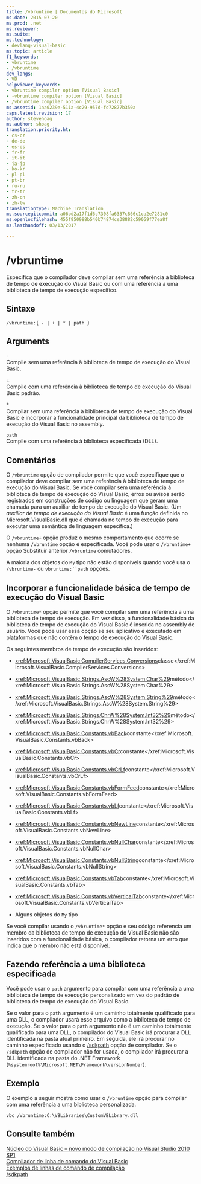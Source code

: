 ```yaml
---
title: /vbruntime | Documentos do Microsoft
ms.date: 2015-07-20
ms.prod: .net
ms.reviewer: 
ms.suite: 
ms.technology:
- devlang-visual-basic
ms.topic: article
f1_keywords:
- vbruntime
- /vbruntime
dev_langs:
- VB
helpviewer_keywords:
- vbruntime compiler option [Visual Basic]
- -vbruntime compiler option [Visual Basic]
- /vbruntime compiler option [Visual Basic]
ms.assetid: 1aa0239e-511a-4c29-957d-fd72877b350a
caps.latest.revision: 17
author: stevehoag
ms.author: shoag
translation.priority.ht:
- cs-cz
- de-de
- es-es
- fr-fr
- it-it
- ja-jp
- ko-kr
- pl-pl
- pt-br
- ru-ru
- tr-tr
- zh-cn
- zh-tw
translationtype: Machine Translation
ms.sourcegitcommit: a06bd2a17f1d6c7308fa6337c866c1ca2e7281c0
ms.openlocfilehash: 455f950988b540b74874ce38882c59059f77ea8f
ms.lasthandoff: 03/13/2017

---
```

# <a name="vbruntime"></a>/vbruntime
Especifica que o compilador deve compilar sem uma referência à biblioteca de tempo de execução do Visual Basic ou com uma referência a uma biblioteca de tempo de execução específico.  
  
## <a name="syntax"></a>Sintaxe  
  
```  
/vbruntime:{ - | + | * | path }  
```  
  
## <a name="arguments"></a>Arguments  
 \-  
 Compile sem uma referência à biblioteca de tempo de execução do Visual Basic.  
  
 \+  
 Compile com uma referência à biblioteca de tempo de execução do Visual Basic padrão.  
  
 \*  
 Compilar sem uma referência à biblioteca de tempo de execução do Visual Basic e incorporar a funcionalidade principal da biblioteca de tempo de execução do Visual Basic no assembly.  
  
 `path`  
 Compile com uma referência à biblioteca especificada (DLL).  
  
## <a name="remarks"></a>Comentários  
 O `/vbruntime` opção de compilador permite que você especifique que o compilador deve compilar sem uma referência à biblioteca de tempo de execução do Visual Basic. Se você compilar sem uma referência à biblioteca de tempo de execução do Visual Basic, erros ou avisos serão registrados em construções de código ou linguagem que geram uma chamada para um auxiliar de tempo de execução do Visual Basic. (Um *auxiliar de tempo de execução do Visual Basic* é uma função definida no Microsoft.VisualBasic.dll que é chamada no tempo de execução para executar uma semântica de linguagem específica.)  
  
 O `/vbruntime+` opção produz o mesmo comportamento que ocorre se nenhuma `/vbruntime` opção é especificada. Você pode usar o `/vbruntime+` opção Substituir anterior `/vbruntime` comutadores.  
  
 A maioria dos objetos do `My` tipo não estão disponíveis quando você usa o `/vbruntime-` ou `vbruntime:``path` opções.  
  
## <a name="embedding-visual-basic-runtime-core-functionality"></a>Incorporar a funcionalidade básica de tempo de execução do Visual Basic  
 O `/vbruntime*` opção permite que você compilar sem uma referência a uma biblioteca de tempo de execução. Em vez disso, a funcionalidade básica da biblioteca de tempo de execução do Visual Basic é inserida no assembly de usuário. Você pode usar essa opção se seu aplicativo é executado em plataformas que não contêm o tempo de execução do Visual Basic.  
  
 Os seguintes membros de tempo de execução são inseridos:  
  
-   <xref:Microsoft.VisualBasic.CompilerServices.Conversions>classe</xref:Microsoft.VisualBasic.CompilerServices.Conversions>  
  
-   <xref:Microsoft.VisualBasic.Strings.AscW%28System.Char%29>método</xref:Microsoft.VisualBasic.Strings.AscW%28System.Char%29>  
  
-   <xref:Microsoft.VisualBasic.Strings.AscW%28System.String%29>método</xref:Microsoft.VisualBasic.Strings.AscW%28System.String%29>  
  
-   <xref:Microsoft.VisualBasic.Strings.ChrW%28System.Int32%29>método</xref:Microsoft.VisualBasic.Strings.ChrW%28System.Int32%29>  
  
-   <xref:Microsoft.VisualBasic.Constants.vbBack>constante</xref:Microsoft.VisualBasic.Constants.vbBack>  
  
-   <xref:Microsoft.VisualBasic.Constants.vbCr>constante</xref:Microsoft.VisualBasic.Constants.vbCr>  
  
-   <xref:Microsoft.VisualBasic.Constants.vbCrLf>constante</xref:Microsoft.VisualBasic.Constants.vbCrLf>  
  
-   <xref:Microsoft.VisualBasic.Constants.vbFormFeed>constante</xref:Microsoft.VisualBasic.Constants.vbFormFeed>  
  
-   <xref:Microsoft.VisualBasic.Constants.vbLf>constante</xref:Microsoft.VisualBasic.Constants.vbLf>  
  
-   <xref:Microsoft.VisualBasic.Constants.vbNewLine>constante</xref:Microsoft.VisualBasic.Constants.vbNewLine>  
  
-   <xref:Microsoft.VisualBasic.Constants.vbNullChar>constante</xref:Microsoft.VisualBasic.Constants.vbNullChar>  
  
-   <xref:Microsoft.VisualBasic.Constants.vbNullString>constante</xref:Microsoft.VisualBasic.Constants.vbNullString>  
  
-   <xref:Microsoft.VisualBasic.Constants.vbTab>constante</xref:Microsoft.VisualBasic.Constants.vbTab>  
  
-   <xref:Microsoft.VisualBasic.Constants.vbVerticalTab>constante</xref:Microsoft.VisualBasic.Constants.vbVerticalTab>  
  
-   Alguns objetos do `My` tipo  
  
 Se você compilar usando o `/vbruntime*` opção e seu código referencia um membro da biblioteca de tempo de execução do Visual Basic não são inseridos com a funcionalidade básica, o compilador retorna um erro que indica que o membro não está disponível.  
  
## <a name="referencing-a-specified-library"></a>Fazendo referência a uma biblioteca especificada  
 Você pode usar o `path` argumento para compilar com uma referência a uma biblioteca de tempo de execução personalizado em vez do padrão de biblioteca de tempo de execução do Visual Basic.  
  
 Se o valor para o `path` argumento é um caminho totalmente qualificado para uma DLL, o compilador usará esse arquivo como a biblioteca de tempo de execução. Se o valor para o `path` argumento não é um caminho totalmente qualificado para uma DLL, o compilador do Visual Basic irá procurar a DLL identificada na pasta atual primeiro. Em seguida, ele irá procurar no caminho especificado usando o [/sdkpath](../../../visual-basic/reference/command-line-compiler/sdkpath.md) opção de compilador. Se o `/sdkpath` opção de compilador não for usada, o compilador irá procurar a DLL identificada na pasta do .NET Framework (`%systemroot%\Microsoft.NET\Framework\versionNumber`).  
  
## <a name="example"></a>Exemplo  
 O exemplo a seguir mostra como usar o `/vbruntime` opção para compilar com uma referência a uma biblioteca personalizada.  
  
```  
vbc /vbruntime:C:\VBLibraries\CustomVBLibrary.dll  
```  
  
## <a name="see-also"></a>Consulte também  
 [Núcleo do Visual Basic – novo modo de compilação no Visual Studio 2010 SP1](http://blogs.msdn.com/b/vbteam/archive/2011/01/10/vb-core-new-compilation-mode-in-visual-studio-2010-sp1.aspx)   
 [Compilador de linha de comando do Visual Basic](../../../visual-basic/reference/command-line-compiler/index.md)   
 [Exemplos de linhas de comando de compilação](../../../visual-basic/reference/command-line-compiler/sample-compilation-command-lines.md)   
 [/sdkpath](../../../visual-basic/reference/command-line-compiler/sdkpath.md)
